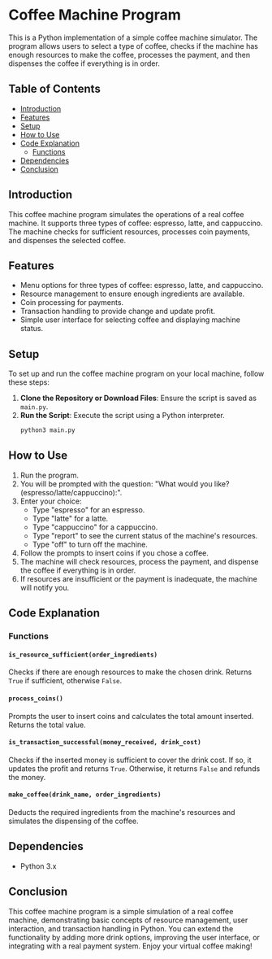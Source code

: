 # Coffee Machine Program

This is a Python implementation of a simple coffee machine simulator. The program allows users to select a type of coffee, checks if the machine has enough resources to make the coffee, processes the payment, and then dispenses the coffee if everything is in order.

## Table of Contents

- [Introduction](#introduction)
- [Features](#features)
- [Setup](#setup)
- [How to Use](#how-to-use)
- [Code Explanation](#code-explanation)
  - [Functions](#functions)
- [Dependencies](#dependencies)
- [Conclusion](#conclusion)

## Introduction

This coffee machine program simulates the operations of a real coffee machine. It supports three types of coffee: espresso, latte, and cappuccino. The machine checks for sufficient resources, processes coin payments, and dispenses the selected coffee.

## Features

- Menu options for three types of coffee: espresso, latte, and cappuccino.
- Resource management to ensure enough ingredients are available.
- Coin processing for payments.
- Transaction handling to provide change and update profit.
- Simple user interface for selecting coffee and displaying machine status.

## Setup

To set up and run the coffee machine program on your local machine, follow these steps:

1. **Clone the Repository or Download Files**: Ensure the script is saved as `main.py`.
2. **Run the Script**: Execute the script using a Python interpreter.
   ```sh
   python3 main.py
   ```

## How to Use

1. Run the program.
2. You will be prompted with the question: "What would you like? (espresso/latte/cappuccino):".
3. Enter your choice:
   - Type "espresso" for an espresso.
   - Type "latte" for a latte.
   - Type "cappuccino" for a cappuccino.
   - Type "report" to see the current status of the machine's resources.
   - Type "off" to turn off the machine.
4. Follow the prompts to insert coins if you chose a coffee.
5. The machine will check resources, process the payment, and dispense the coffee if everything is in order.
6. If resources are insufficient or the payment is inadequate, the machine will notify you.

## Code Explanation

### Functions

#### `is_resource_sufficient(order_ingredients)`

Checks if there are enough resources to make the chosen drink. Returns `True` if sufficient, otherwise `False`.

#### `process_coins()`

Prompts the user to insert coins and calculates the total amount inserted. Returns the total value.

#### `is_transaction_successful(money_received, drink_cost)`

Checks if the inserted money is sufficient to cover the drink cost. If so, it updates the profit and returns `True`. Otherwise, it returns `False` and refunds the money.

#### `make_coffee(drink_name, order_ingredients)`

Deducts the required ingredients from the machine's resources and simulates the dispensing of the coffee.

## Dependencies

- Python 3.x

## Conclusion

This coffee machine program is a simple simulation of a real coffee machine, demonstrating basic concepts of resource management, user interaction, and transaction handling in Python. You can extend the functionality by adding more drink options, improving the user interface, or integrating with a real payment system. Enjoy your virtual coffee making!
